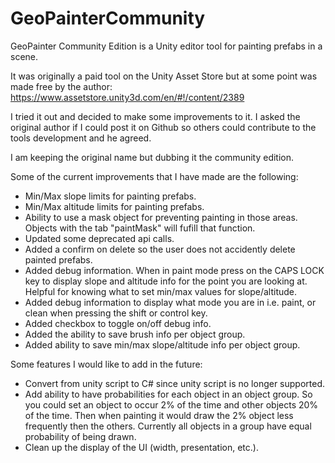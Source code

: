 # GeoPainterCommunity
GeoPainter Community Edition is a Unity editor tool for painting prefabs in a scene.

It was originally a paid tool on the Unity Asset Store but at some point was made free by the author:
https://www.assetstore.unity3d.com/en/#!/content/2389

I tried it out and decided to make some improvements to it. I asked the original author if I could post it on Github so others could contribute to the tools development and he agreed.

I am keeping the original name but dubbing it the community edition.

Some of the current improvements that I have made are the following:
- Min/Max slope limits for painting prefabs.
- Min/Max altitude limits for painting prefabs.
- Ability to use a mask object for preventing painting in those areas. Objects with the tab "paintMask" will fufill that function.
- Updated some deprecated api calls.
- Added a confirm on delete so the user does not accidently delete painted prefabs.
- Added debug information. When in paint mode press on the CAPS LOCK key to display slope and altitude info for the point you are looking at. Helpful for knowing what to set min/max values for slope/altitude.
- Added debug information to display what mode you are in i.e. paint, or clean when pressing the shift or control key.
- Added checkbox to toggle on/off debug info.
- Added the ability to save brush info per object group.
- Added ability to save min/max slope/altitude info per object group.

Some features I would like to add in the future:
- Convert from unity script to C# since unity script is no longer supported.
- Add ability to have probabilities for each object in an object group. So you could set an object to occur 2% of the time and other objects 20% of the time. Then when painting it would draw the 2% object less frequently then the others. Currently all objects in a group have equal probability of being drawn.
- Clean up the display of the UI (width, presentation, etc.).
